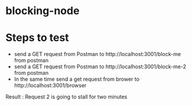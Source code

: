 # blocking-node
# Steps to test
* send a GET request from Postman to http://localhost:3001/block-me from postman
* send a GET request from Postman to http://localhost:3001/block-me-2 from postman
* In the same time send a get request from brower to http://localhost:3001/browser 

Result : Request 2 is going to stall for two minutes
